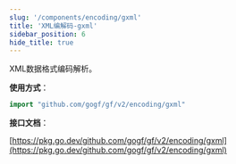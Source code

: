 ```yaml
---
slug: '/components/encoding/gxml'
title: 'XML编解码-gxml'
sidebar_position: 6
hide_title: true
---
```


XML数据格式编码解析。

**使用方式**：

```go
import "github.com/gogf/gf/v2/encoding/gxml"
```

**接口文档**：

[https://pkg.go.dev/github.com/gogf/gf/v2/encoding/gxml](https://pkg.go.dev/github.com/gogf/gf/v2/encoding/gxml)
